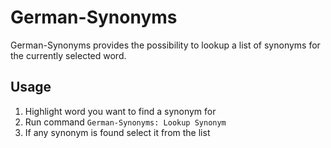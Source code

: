 # German-Synonyms

German-Synonyms provides the possibility to lookup a list of synonyms for the
currently selected word.

## Usage

1. Highlight word you want to find a synonym for
2. Run command `German-Synonyms: Lookup Synonym`
3. If any synonym is found select it from the list